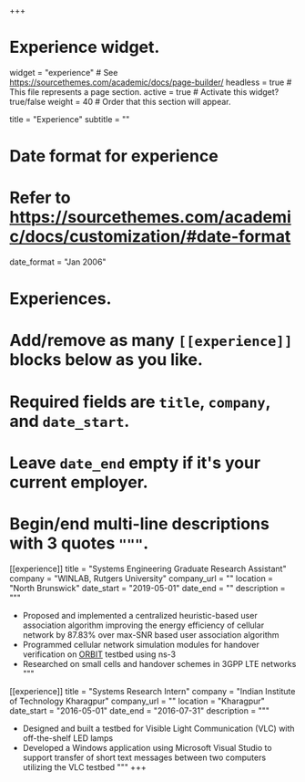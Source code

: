 +++
# Experience widget.
widget = "experience"  # See https://sourcethemes.com/academic/docs/page-builder/
headless = true  # This file represents a page section.
active = true  # Activate this widget? true/false
weight = 40  # Order that this section will appear.

title = "Experience"
subtitle = ""

# Date format for experience
#   Refer to https://sourcethemes.com/academic/docs/customization/#date-format
date_format = "Jan 2006"

# Experiences.
#   Add/remove as many `[[experience]]` blocks below as you like.
#   Required fields are `title`, `company`, and `date_start`.
#   Leave `date_end` empty if it's your current employer.
#   Begin/end multi-line descriptions with 3 quotes `"""`.
[[experience]]
  title = "Systems Engineering Graduate Research Assistant"
  company = "WINLAB, Rutgers University"
  company_url = ""
  location = "North Brunswick"
  date_start = "2019-05-01"
  date_end = ""
  description = """
  * Proposed and implemented a centralized heuristic-based user association algorithm improving the     energy efficiency of cellular network by 87.83% over max-SNR based user association algorithm
  * Programmed cellular network simulation modules for handover verification on [ORBIT](https://www.orbit-lab.org/) testbed using ns-3
  * Researched on small cells and handover schemes in 3GPP LTE networks
  """

[[experience]]
  title = "Systems Research Intern"
  company = "Indian Institute of Technology Kharagpur"
  company_url = ""
  location = "Kharagpur"
  date_start = "2016-05-01"
  date_end = "2016-07-31"
  description = """
  * Designed and built a testbed for Visible Light Communication (VLC) with off-the-shelf LED lamps
  * Developed a Windows application using Microsoft Visual Studio to support transfer of short text     messages between two computers utilizing the VLC testbed
  """
+++
